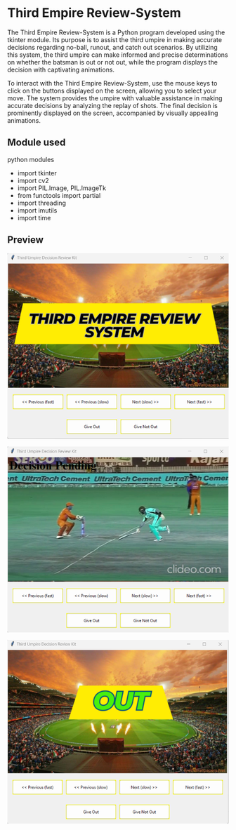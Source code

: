 # Third Empire Review-System
The Third Empire Review-System is a Python program developed using the tkinter module. Its purpose is to assist the third umpire in making accurate decisions regarding no-ball, runout, and catch out scenarios. By utilizing this system, the third umpire can make informed and precise determinations on whether the batsman is out or not out, while the program displays the decision with captivating animations.

To interact with the Third Empire Review-System, use the mouse keys to click on the buttons displayed on the screen, allowing you to select your move. The system provides the umpire with valuable assistance in making accurate decisions by analyzing the replay of shots. The final decision is prominently displayed on the screen, accompanied by visually appealing animations.

## Module used
python modules

- import tkinter
- import cv2
- import PIL.Image, PIL.ImageTk
- from functools import partial
- import threading
- import imutils
- import time

## Preview
![Image Description](1.png)

![Image Description](2.png)

![Image Description](3.png)

